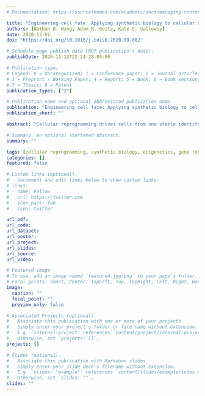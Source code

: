 ```yaml
---
# Documentation: https://sourcethemes.com/academic/docs/managing-content/

title: "Engineering cell fate: Applying synthetic biology to cellular reprogramming"
authors: [Nathan B. Wang, Adam M. Beitz, Kate E. Galloway]
date: 2020-12-01
doi: "https://doi.org/10.1016/j.coisb.2020.09.002"

# Schedule page publish date (NOT publication's date).
publishDate: 2020-11-12T22:24:28-05:00

# Publication type.
# Legend: 0 = Uncategorized; 1 = Conference paper; 2 = Journal article;
# 3 = Preprint / Working Paper; 4 = Report; 5 = Book; 6 = Book section;
# 7 = Thesis; 8 = Patent
publication_types: ["2"]

# Publication name and optional abbreviated publication name.
publication: "Engineering cell fate: Applying synthetic biology to cellular reprogramming"
publication_short: ""

abstract: "Cellular reprogramming drives cells from one stable identity to a new cell fate. By generating a diversity of previously inaccessible cell types from diverse genetic backgrounds, cellular reprogramming is rapidly transforming how we study disease. However, low efficiency and limited maturity have limited the adoption of in vitro-derived cellular models. To overcome these limitations and improve mechanistic understanding of cellular reprogramming, a host of synthetic biology tools have been deployed. Recent synthetic biology approaches have advanced reprogramming by tackling three significant challenges to reprogramming: delivery of reprogramming factors, epigenetic roadblocks, and latent donor identity. In addition, emerging insight from the molecular systems biology of reprogramming reveal how systems-level drivers of reprogramming can be harnessed to further advance reprogramming technologies. Furthermore, recently developed synthetic biology tools offer new modes for engineering cell fate."

# Summary. An optional shortened abstract.
summary: ""

tags: [cellular reprogramming, synthetic biology, epigenetics, gene regulatory networks, delivery, latent donor identity, signaling, cell state, cell fate, gene circuits, lineage tracing, barcoding]
categories: []
featured: false

# Custom links (optional).
#   Uncomment and edit lines below to show custom links.
# links:
# - name: Follow
#   url: https://twitter.com
#   icon_pack: fab
#   icon: twitter

url_pdf:
url_code:
url_dataset:
url_poster:
url_project:
url_slides:
url_source:
url_video:

# Featured image
# To use, add an image named `featured.jpg/png` to your page's folder. 
# Focal points: Smart, Center, TopLeft, Top, TopRight, Left, Right, BottomLeft, Bottom, BottomRight.
image:
  caption: ""
  focal_point: ""
  preview_only: false

# Associated Projects (optional).
#   Associate this publication with one or more of your projects.
#   Simply enter your project's folder or file name without extension.
#   E.g. `internal-project` references `content/project/internal-project/index.md`.
#   Otherwise, set `projects: []`.
projects: []

# Slides (optional).
#   Associate this publication with Markdown slides.
#   Simply enter your slide deck's filename without extension.
#   E.g. `slides: "example"` references `content/slides/example/index.md`.
#   Otherwise, set `slides: ""`.
slides: ""
---
```

